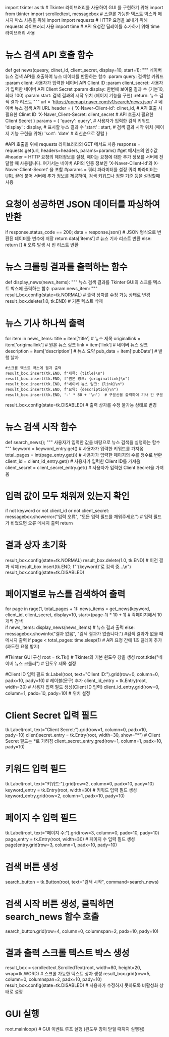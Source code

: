 import tkinter as tk # Tkinter 라이브러리를 사용하여 GUI 를 구현하기 위해 import
from tkinter import scrolledtext, messagebox # 스클롤 가능한 텍스트 박스와 메시지 박스 사용을 위해 import
import requests # HTTP 요청을 보내기 위해 requests 라이브러리 사용
import time # API 요청간 딜레이를 추가하기 위해 time 라이브러리 사용

# 뉴스 검색 API 호출 함수
def get news(quesry, clinet_id, client_secret, display=10, start=1):
  """
  네이버 뉴스 검색 API를 호출하여 뉴스 데이터를 반환하는 함수
  :param query:  검색할 키워드
  :param client: 사용자가 입력한 네이버 API Client ID
  :param client_secret: 사용자가 입력한 네이버 API Client Secret
  :param display: 한번에 보여줄 결과 수 (기본10, 최대 100)
  :param start: 검색 결과의 시작 위치 (페이지 기능을 구현)
  :return: 뉴스 검색 결과 리스트
  """
  url = 'https://openapi.naver.com/v1/search/news.json' # 네이버 뉴스 검색 API URL
  header = {
  'X-Naver-Client-id': clinet_id, # API 호출 시 필요한 Clinet ID
  'X-Naver_Client-Secret: client_secret # API 호출시 필요한 Client Secret
  }
  params = {
        'query': query', # 사용자가 입력한 검색 키워드
        'display' : display, # 표시할 뉴스 결과 수
        'start' : start, # 검색 결과 시작 위치 (페이지 기능 구현을 위해)
        'sort': 'date' # 최신순으로 정렬
  }

  #API 호출을 위해 requests 라이브러리의 GET 메서드 사용
  response = requests.get(url, headers=headers, params=params)
  #get 메서드의 인수값
  #header = HTTP 요청의 헤더정보를 설정, 헤더는 요청에 대한 추가 정보를 서버에 전달할 때 사용됩니다. 여기서는 네이버 API의 인증 정보인 'X-Naver-Client-Id'와 X-Naver-Client-Secret' 을 포함
  #params = 쿼리 파라미터를 설정 쿼리 파라미터는 URL 끝에 붙어 서버에 추가 정보를 제공하여, 검색 키워드나 정렬 기준 등을 설정할때 사용
# 요청이 성공하면 JSON 데이터를 파싱하여 반환
if response.status_code == 200;
  data = response.json()  # JSON 형식으로 변환된 데이터를 변수에 저장
  return data['items']  # 뉴스 기사 리스트 반환
else:
  return []  # 오류 발생 시 빈 리스트 반환
# 뉴스 크롤링 결과를 출력하는 함수
def display_news(news_items):
  """
  뉴스 검색 결과를 Tkinter GUI의 스크롤 텍스트 박스에 출력하는 함수
  :param news_item:
  """
  result_box.config(state=tk.NORMAL) # 출력 상자를 수정 가능 상태로 변경
  result_box.delete(1.0, tk.END)  # 기존 텍스트 삭제

  #  뉴스 기사 하나씩 출력
  for item in news_items:
    title = item['title'] # 뉴스 제목
    originallink = item['origimallink']  # 원본 뉴스 링크
    link = item['link']  # 네이버 뉴스 링크
    description = item['description']  # 뉴스 요약
    pub_data = item['pubDate']  #  발행 날자

    #스크롤 텍스트 박스에 결과 출력
    result_box.insert(tk.END, f"제목: {title}\n")
    result_box.insert(tk.END, f"원본 링크: {originallink}\n")
    result_box.insert(tk.END, f"네이버 뉴스 링크: {link}\n")
    result_box.insert(tk.END, f"요약: {description}\n")
    result_box.insert(tk.END, '-' * 80 + '\n')  # 구분선을 출력하여 기사 간 구분

  result_box.config(state=tk.DISABLED)  # 출력 상자를 수정 불가능 상태로 변경

# 뉴스 검색 시작 함수
def search_news();
  """
  사용자가 입력한 값을 바탕으로 뉴스 검색을 실행하는 함수
  """
  keyword = keyword_entry.get()  # 사용자가 입력한 키워드를 가져옴
  total_pages = int(page_entry.get())  # 사용자가 입력한 페이지의 수를 정수로 변환
  client_id = client_id_entry.get()  # 사용자가 입력한 Client ID를 가져옴
  client_secret = client_secret_entry.get()  # 사용자가 입력한 Client Secret을 가져옴

  # 입력 값이 모두 채워져 있는지 확인
  if not keyword or not client_id or not client_secret:
    messagebox.showerror("입력 오류", "모든 입력 필드를 채워주세요.")  # 입력 필드가 비었으면 오류 메시지 출력
    return

  # 결과 상자 초기화
  result_box.config(state=tk.NORMAL)
  result_box.delete(1.0, tk.END)  # 이전 결과 삭제
  result_box.insert(tk.END, f"'{keyword}'로 검색 중...\n")
  result_box.config(state=tk.DISABLED)

  # 페이지별로 뉴스를 검색하여 출력
  for page in rage(1, total_pages + 1):
      news_items = get_news(keyword, client_id, client_secret, display=10, start=(page-1) * 10 + 1) # 각페이지에서 10개씩 검색   
      if news_items:
          display_news(news_items)  # 뉴스 결과 출력
      else: 
          messagebox.showinfo("결과 없음", "검색 결과가 없습니다.")  #검색 결과가 없을 때 메시지 출력
          if page < total_pages:
              time.sleep(1)  # API 요청 간에 1초 딜레이 추가 (과도한 요청 방지)

#Tkinter GUI 구성
root = tk.Tk()  # Tkinter의 기본 윈도우 창을 생성
root.tktle("네이버 뉴스 크롤러")  #  된도우 제목 설정

#Client ID  입력 필드
tk.Label(root, text="Client ID:").grid(row=0, column=0, padx=10, pady=10)  # 레이블(문구) 추가
client_id_entry = tk.Entry(root, width=30)  #  사용자 입력 필드 생성(Client ID 입력)
client_id_entry.grid(row=0, column=1, padx=10, pady=10)  # 위치 설정

#  Client Secret 입력 필드
tk.Label(root, text="Client Secret:").grid(row=1, column=0, padx=10, pady=10)
client)secret_entry = tk.Entry(root, width=30, show="*") # Client Secret 필드는 *로 가려짐
client_secret_entry.gred(row=1, column=1, padx=10, pady=10)

#  키워드 입력 필드
tk.Label(root, text="키워드:").grid(row=2, column=0, padx=10, pady=10)
keyword_entry = tk.Entry(root, width=30)  # 키워드 입력 필드 생성
keyword_entry.grid(row=2, column=1, padx=10, pady=10)

#  페이지 수 입력 필드
tk.Label(root, text="페이지 수:").grid(row=3, column=0, padx=10, pady=10)
page_entry = tk.Entry(root, width=30)  # 페이지 수 입력 필드 생성
page)entry.grid(row=3, column=1, padx=10, pady=10)

# 검색 버튼 생성
search_button = tk.Button(root, text="검색 시작", command=search_news)
# 검색 시작 버튼 생성, 클릭하면 search_news 함수 호출
search_button.grid(row=4, column=0, columnspan=2, padx=10, pady=10)

# 결과 출력 스크롤 텍스트 박스 생성
result_box = scrolledtext.ScrolledText(root, width=80, height=20, wrap=tk.WORD)  # 스크롤 가능한 텍스트 상자 생성
result_box.grid(row=5, column=0, columnspan=2, padx=10, pady=10)
result_box.config(state=tk.DISABLED)  # 사용자가 수정하지 못하도록 비활성화 상태로 설정

# GUI 실행
root.mainloop()  # GUI 이벤트 루프 실행 (윈도우 창이 닫힐 때까지 실행됨)

